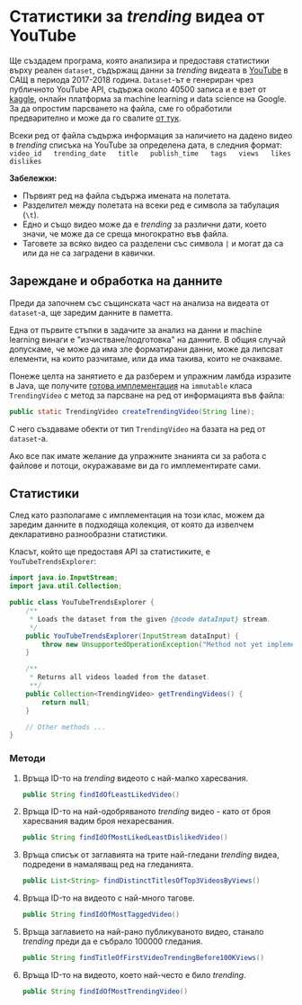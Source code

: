 # Статистики за *trending* видеа от YouTube

Ще създадем програма, която анализира и предоставя статистики върху реален
`dataset`, съдържащ данни за *trending* видеата в
[YouTube](https://www.youtube.com) в САЩ в периода 2017-2018 година.
`Dataset`-ът е генериран чрез публичното YouTube API, съдържа около 40500 записа
и е взет от
[kaggle](https://www.kaggle.com/datasnaek/youtube-new/version/115#USvideos.csv),
онлайн платформа за machine learning и data science на Google. За да опростим
парсването на файла, сме го обработили предварително и може да го свалите
[от тук](USvideos.txt).

Всеки ред от файла съдържа информация за наличието на дадено видео в *trending*
списъка на YouTube за определена дата, в следния формат:
`video_id   trending_date   title   publish_time   tags   views   likes   dislikes`

**Забележки:**
* Първият ред на файла съдържа имената на полетата.
* Разделител между полетата на всеки ред е символа за табулация (`\t`).
* Едно и също видео може да е *trending* за различни дати, което значи, че може
да се среща многократно във файла.
* Таговете за всяко видео са разделени със символа `|` и могат да са или да не
са заградени в кавички.

## Зареждане и обработка на данните

Преди да започнем със същинската част на анализа на видеата от `dataset`-a, ще
заредим данните в паметта.

Една от първите стъпки в задачите за анализ на данни и machine learning винаги е
"изчистване/подготовка" на данните. В общия случай допускаме, че може да има зле
форматирани данни, може да липсват елементи, на които разчитаме, или да има
такива, които не очакваме.

Понеже целта на занятието е да разберем и упражним ламбда изразите в Java, ще
получите [готова имплементация](src/org/elsys/duzunov/TrendingVideo.java) на
`immutable` класа `TrendingVideo` с метод за парсване на ред от информацията
във файла:
```java
public static TrendingVideo createTrendingVideo(String line);
```

С него създаваме обекти от тип `TrendingVideo` на базата на ред от `dataset`-a.

Ако все пак имате желание да упражните знанията си за работа с файлове и потоци,
окуражаваме ви да го имплементирате сами.

## Статистики

След като разполагаме с имплементация на този клас, можем да заредим данните в
подходяща колекция, от която да извелчем декларативно разнообразни статистики.

Класът, който ще предоставя API за статистиките, е `YouTubeTrendsExplorer`:

```java
import java.io.InputStream;
import java.util.Collection;

public class YouTubeTrendsExplorer {
    /**
     * Loads the dataset from the given {@code dataInput} stream.
     */
    public YouTubeTrendsExplorer(InputStream dataInput) {
        throw new UnsupportedOperationException("Method not yet implemented");
    }

    /**
     * Returns all videos loaded from the dataset.
     **/
    public Collection<TrendingVideo> getTrendingVideos() {
        return null;
    }

    // Other methods ...
}
```

### Методи

1. Връща ID-то на *trending* видеото с най-малко харесвания.

   ```java
   public String findIdOfLeastLikedVideo()
   ```

2. Връща ID-то на най-одобряваното *trending* видео - като от броя харесвания
вадим броя нехаресвания.

   ```java
   public String findIdOfMostLikedLeastDislikedVideo()
   ```

3. Връща списък от заглавията на трите най-гледани *trending* видеа, подредени в
намаляващ ред на гледанията.

   ```java
   public List<String> findDistinctTitlesOfTop3VideosByViews()
   ```
4. Връща ID-то на видеото с най-много тагове.

   ```java
   public String findIdOfMostTaggedVideo()
   ```

5. Връща заглавието на най-рано публикуваното видео, станало *trending* преди да
е събрало 100000 гледания.

   ```java
   public String findTitleOfFirstVideoTrendingBefore100KViews()
   ```

6. Връща ID-то на видеото, което най-често е било *trending*.

   ```java
   public String findIdOfMostTrendingVideo()
   ```
